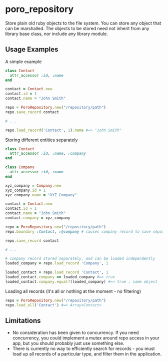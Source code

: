 poro_repository
================

Store plain old ruby objects to the file system. You can store any object that
can be marshalled. The objects to be stored need not inherit from any library
base class, nor include any library module.

Usage Examples
--------------

A simple example

```ruby
class Contact
  attr_accessor :id, :name
end

contact = Contact.new
contact.id = 1
contact.name = "John Smith"

repo = PoroRepository.new("/repository/path")
repo.save_record contact

# ...

repo.load_record('Contact', 1).name #=> "John Smith"
```

Storing different entities separately

```ruby
class Contact
  attr_accessor :id, :name, :company
end

class Company
  attr_accessor :id, :name
end

xyz_company = Company.new
xyz_company.id = 1
xyz_company.name = "XYZ Company"

contact = Contact.new
contact.id = 1
contact.name = "John Smith"
contact.company = xyz_company

repo = PoroRepository.new("/repository/path")
repo.boundary :Contact, :@company # causes company record to save separately

repo.save_record contact

# ...

# company record stored separately, and can be loaded independently
loaded_company = repo.load_record 'Company', 1

loaded_contact = repo.load_record 'Contact', 1
loaded_contact.company == loaded_company #=> true
loaded_contact.company.equal?(loaded_company) #=> true ; same object
```

Loading all records (it's all or nothing at the moment - no filtering)

```ruby
repo = PoroRepository.new("/repository/path")
repo.load_all('Contact') #=> Array<Contact>
```

Limitations
-------

* No consideration has been given to concurrency. If you need concurrency, you
  could implement a mutex around repo access in your app, but you should
  probably just use something else.
* There is currently no way to efficiently search for records - you must load
  up all records of a particular type, and filter them in the application.
